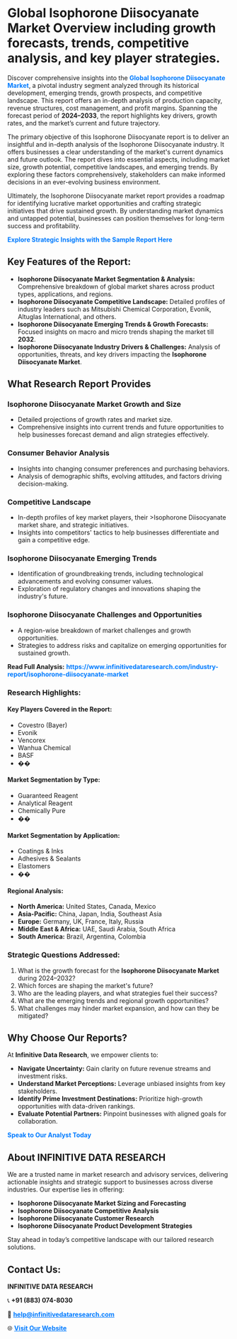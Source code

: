 <h1>Global Isophorone Diisocyanate Market Overview including growth forecasts, trends, competitive analysis, and key player strategies.</h1>
<p>
Discover comprehensive insights into the 
<a href="https://www.infinitivedataresearch.com/industry-report/isophorone-diisocyanate-market" rel="dofollow" style="color: #007BFF; text-decoration: none;"><strong>Global Isophorone Diisocyanate Market</strong></a>, a pivotal industry segment analyzed through its historical development, emerging trends, growth prospects, and competitive landscape. This report offers an in-depth analysis of production capacity, revenue structures, cost management, and profit margins. Spanning the forecast period of <strong>2024–2033</strong>, the report highlights key drivers, growth rates, and the market’s current and future trajectory.
</p>
<p>
The primary objective of this Isophorone Diisocyanate report is to deliver an insightful and in-depth analysis of the Isophorone Diisocyanate industry. It offers businesses a clear understanding of the market's current dynamics and future outlook. The report dives into essential aspects, including market size, growth potential, competitive landscapes, and emerging trends. By exploring these factors comprehensively, stakeholders can make informed decisions in an ever-evolving business environment.
</p>
<p>
Ultimately, the Isophorone Diisocyanate market report provides a roadmap for identifying lucrative market opportunities and crafting strategic initiatives that drive sustained growth. By understanding market dynamics and untapped potential, businesses can position themselves for long-term success and profitability.
</p>
<p>
<a href="https://www.infinitivedataresearch.com/request-sample/reportId=104956" style="color: #007BFF; text-decoration: none;"><strong>Explore Strategic Insights with the Sample Report Here</strong></a>
</p>

<h2>Key Features of the Report:</h2>
<ul>
<li><strong>Isophorone Diisocyanate Market Segmentation & Analysis:</strong> Comprehensive breakdown of global market shares across product types, applications, and regions.</li>
<li><strong>Isophorone Diisocyanate Competitive Landscape:</strong> Detailed profiles of industry leaders such as Mitsubishi Chemical Corporation, Evonik, Altuglas International, and others.</li>
<li><strong>Isophorone Diisocyanate Emerging Trends & Growth Forecasts:</strong> Focused insights on macro and micro trends shaping the market till <strong>2032</strong>.</li>
<li><strong>Isophorone Diisocyanate Industry Drivers & Challenges:</strong> Analysis of opportunities, threats, and key drivers impacting the <strong>Isophorone Diisocyanate Market</strong>.</li>
</ul>

<h2>What Research Report Provides</h2>
<h3>Isophorone Diisocyanate Market Growth and Size</h3>
<ul>
<li>Detailed projections of growth rates and market size.</li>
<li>Comprehensive insights into current trends and future opportunities to help businesses forecast demand and align strategies effectively.</li>
</ul>

<h3>Consumer Behavior Analysis</h3>
<ul>
<li>Insights into changing consumer preferences and purchasing behaviors.</li>
<li>Analysis of demographic shifts, evolving attitudes, and factors driving decision-making.</li>
</ul>

<h3>Competitive Landscape</h3>
<ul>
<li>In-depth profiles of key market players, their >Isophorone Diisocyanate market share, and strategic initiatives.</li>
<li>Insights into competitors' tactics to help businesses differentiate and gain a competitive edge.</li>
</ul>

<h3>Isophorone Diisocyanate Emerging Trends</h3>
<ul>
<li>Identification of groundbreaking trends, including technological advancements and evolving consumer values.</li>
<li>Exploration of regulatory changes and innovations shaping the industry's future.</li>
</ul>

<h3>Isophorone Diisocyanate Challenges and Opportunities</h3>
<ul>
<li>A region-wise breakdown of market challenges and growth opportunities.</li>
<li>Strategies to address risks and capitalize on emerging opportunities for sustained growth.</li>
</ul>
<p><strong>Read Full Analysis:</strong> <a href="https://www.infinitivedataresearch.com/industry-report/isophorone-diisocyanate-market" rel="dofollow" style="color: #007BFF; text-decoration: none;"><strong>https://www.infinitivedataresearch.com/industry-report/isophorone-diisocyanate-market</strong></a></p>
<h3>Research Highlights:</h3>
<h4>Key Players Covered in the Report:</h4>
<ul><li>Covestro (Bayer)</li><li>Evonik</li><li>Vencorex</li><li>Wanhua Chemical</li><li>BASF</li><li>��</li></ul>
<h4>Market Segmentation by Type:</h4>
<ul><li>Guaranteed Reagent</li><li>Analytical Reagent</li><li>Chemically Pure</li><li>��</li></ul>
<h4>Market Segmentation by Application:</h4>
<ul><li>Coatings &amp; Inks</li><li>Adhesives &amp; Sealants</li><li>Elastomers</li><li>��</li></ul>

<h4>Regional Analysis:</h4>
<ul>
<li><strong>North America:</strong> United States, Canada, Mexico</li>
<li><strong>Asia-Pacific:</strong> China, Japan, India, Southeast Asia</li>
<li><strong>Europe:</strong> Germany, UK, France, Italy, Russia</li>
<li><strong>Middle East & Africa:</strong> UAE, Saudi Arabia, South Africa</li>
<li><strong>South America:</strong> Brazil, Argentina, Colombia</li>
</ul>

<h3>Strategic Questions Addressed:</h3>
<ol>
<li>What is the growth forecast for the <strong>Isophorone Diisocyanate Market</strong> during 2024–2032?</li>
<li>Which forces are shaping the market's future?</li>
<li>Who are the leading players, and what strategies fuel their success?</li>
<li>What are the emerging trends and regional growth opportunities?</li>
<li>What challenges may hinder market expansion, and how can they be mitigated?</li>
</ol>

<h2>Why Choose Our Reports?</h2>
<p>At <strong>Infinitive Data Research</strong>, we empower clients to:</p>
<ul>
<li><strong>Navigate Uncertainty:</strong> Gain clarity on future revenue streams and investment risks.</li>
<li><strong>Understand Market Perceptions:</strong> Leverage unbiased insights from key stakeholders.</li>
<li><strong>Identify Prime Investment Destinations:</strong> Prioritize high-growth opportunities with data-driven rankings.</li>
<li><strong>Evaluate Potential Partners:</strong> Pinpoint businesses with aligned goals for collaboration.</li>
</ul>
<p><a href="https://www.infinitivedataresearch.com/industry-report/isophorone-diisocyanate-market" rel="dofollow" style="color: #007BFF; text-decoration: none;"><strong>Speak to Our Analyst Today</strong></a></p>

<h2>About INFINITIVE DATA RESEARCH</h2>
<p>We are a trusted name in market research and advisory services, delivering actionable insights and strategic support to businesses across diverse industries. Our expertise lies in offering:</p>
<ul>
<li><strong>Isophorone Diisocyanate Market Sizing and Forecasting</strong></li>
<li><strong>Isophorone Diisocyanate Competitive Analysis</strong></li>
<li><strong>Isophorone Diisocyanate Customer Research</strong></li>
<li><strong>Isophorone Diisocyanate Product Development Strategies</strong></li>
</ul>
<p>Stay ahead in today’s competitive landscape with our tailored research solutions.</p>

<h2>Contact Us:</h2>
<p><strong>INFINITIVE DATA RESEARCH</strong></p>
<p>📞 <strong>+91 (883) 074-8030</strong></p>
<p>📧 <strong><a href="mailto:help@infinitivedataresearch.com" style="color: #007BFF;">help@infinitivedataresearch.com</a></strong></p>
<p>🌐 <strong><a href="https://www.infinitivedataresearch.com" rel="dofollow" style="color: #007BFF;">Visit Our Website</a></strong></p>